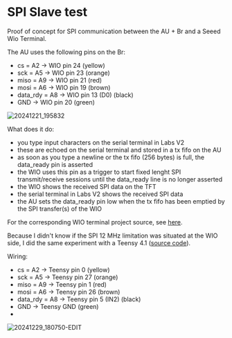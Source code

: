 # SPI Slave test

Proof of concept for SPI communication between the AU + Br and a Seeed Wio Terminal.

The AU uses the following pins on the Br:

- cs = A2 -> WIO pin 24 (yellow)
- sck = A5 -> WIO pin 23 (orange)
- miso = A9 -> WIO pin 21 (red)
- mosi = A6 -> WIO pin 19 (brown)
- data_rdy = A8 -> WIO pin 13 (D0) (black)
- GND -> WIO pin 20 (green)

![20241221_195832](https://github.com/user-attachments/assets/a2b7ce7a-c2fb-4f7d-8c81-f1626e4b6d0d)


What does it do:

- you type input characters on the serial terminal in Labs V2
- these are echoed on the serial terminal and stored in a tx fifo on the AU
- as soon as you type a newline or the tx fifo (256 bytes) is full, the data_ready pin is asserted
- the WIO uses this pin as a trigger to start fixed lenght SPI transmit/receive sessions until the data_ready line is no longer asserted
- the WIO shows the received SPI data on the TFT
- the serial terminal in Labs V2 shows the received SPI data
- the AU sets the data_ready pin low when the tx fifo has been emptied by the SPI transfer(s) of the WIO

For the corresponding WIO terminal project source, see [here](https://github.com/dheijl/wio_spi).

Because I didn't know if the SPI 12 MHz limitation was situated at the WIO side, I did the same experiment with a Teensy 4.1 ([source code](https://github.com/dheijl/Teensy_SPI)).

Wiring: 
- cs = A2 -> Teensy pin 0 (yellow)
- sck = A5 -> Teensy pin 27 (orange)
- miso = A9 -> Teensy pin 1 (red)
- mosi = A6 -> Teensy pin 26 (brown)
- data_rdy = A8 -> Teensy pin 5 (IN2) (black)
- GND -> Teensy GND (green)
- 
![20241229_180750-EDIT](https://github.com/user-attachments/assets/f7f43510-f85a-43ee-8b5f-6201d4f0a7b9)



